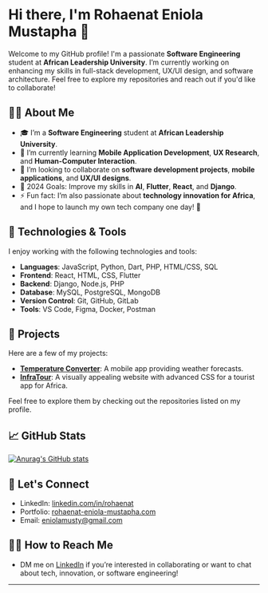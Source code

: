 # Hi there, I'm Rohaenat Eniola Mustapha 👋

Welcome to my GitHub profile! I'm a passionate **Software Engineering** student at **African Leadership University**. I’m currently working on enhancing my skills in full-stack development, UX/UI design, and software architecture. Feel free to explore my repositories and reach out if you'd like to collaborate!

## 👨‍💻 About Me

- 🎓 I’m a **Software Engineering** student at **African Leadership University**.
- 🌱 I’m currently learning **Mobile Application Development**, **UX Research**, and **Human-Computer Interaction**.
- 💼 I’m looking to collaborate on **software development projects**, **mobile applications**, and **UX/UI designs**.
- 🥅 2024 Goals: Improve my skills in **AI**, **Flutter**, **React**, and **Django**.
- ⚡ Fun fact: I’m also passionate about **technology innovation for Africa**, and I hope to launch my own tech company one day! 🚀

## 🚀 Technologies & Tools

I enjoy working with the following technologies and tools:

- **Languages**: JavaScript, Python, Dart, PHP, HTML/CSS, SQL
- **Frontend**: React, HTML, CSS, Flutter
- **Backend**: Django, Node.js, PHP
- **Database**: MySQL, PostgreSQL, MongoDB
- **Version Control**: Git, GitHub, GitLab
- **Tools**: VS Code, Figma, Docker, Postman

## 🔧 Projects

Here are a few of my projects:

- **[Temperature Converter](https://github.com/Rohaenat-Eniola-Mustapha/Individual-Project-1)**: A mobile app providing weather forecasts.
- **[InfraTour]([https://github.com/yourgithubusername/DreamRestaurant](https://github.com/Rohaenat-Eniola-Mustapha/InfraTour))**: A visually appealing website with advanced CSS for a tourist app for Africa.

Feel free to explore them by checking out the repositories listed on my profile.

## 📈 GitHub Stats

[![Anurag's GitHub stats](https://github-readme-stats.vercel.app/api?username=anuraghazra)](https://github.com/anuraghazra/github-readme-stats)

## 📣 Let's Connect

- LinkedIn: [linkedin.com/in/rohaenat](www.linkedin.com/in/rohaenat)
- Portfolio: [rohaenat-eniola-mustapha.com](https://rohaenat-eniola-mustapha.github.io/resume-website/)
- Email: [eniolamusty@gmail.com](mailto:eniolamusty@gmail.com)

## 🙋‍♂️ How to Reach Me

- DM me on [LinkedIn](www.linkedin.com/in/rohaenat) if you’re interested in collaborating or want to chat about tech, innovation, or software engineering!

---
